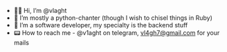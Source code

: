 - ✌🏻 Hi, I’m @vlaght
- 🐍 I’m mostly a python-chanter (though I wish to chisel things in Ruby)
- 👀 I’m a software developer, my specialty is the backend stuff
- 📟 How to reach me - @v1aght on telegram, vl4gh7@gmail.com for your mails

<!---
vlaght/vlaght is a ✨ special ✨ repository because its `README.md` (this file) appears on your GitHub profile.
You can click the Preview link to take a look at your changes.
--->
